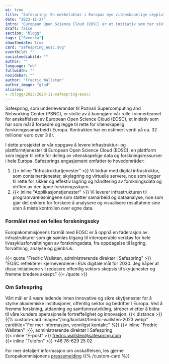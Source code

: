 ```yaml
---
ai: true
title: "Safespring: En nøkkelaktør i Europas nye vitenskapelige skyplattform verdt 32 millioner euro"
date: "2023-11-27"
intro: "European Open Science Cloud (EOSC) er et initiativ som tar sikte på å forbedre og revolusjonere forskingssamarbeid i Europa."
draft: false
section: "blogg"
tags: ["Svenska"]
showthedate: true
card: "safespring_eosc.svg"
eventbild: ""
socialmediabild: ""
author: ""
language: "nb"
fullwidth: ""
nosidebar: ""
author: "Fredric Wallsten"
author_image: "glad"
aliases:
- /blogg/2023/2023-11-safespring-eosc/
---
```

Safespring, som underleverandør til Poznań Supercomputing and Networking Center (PSNC), er stolte av å kunngjøre vår rolle i vinnerteamet for anskaffelsen av European Open Science Cloud (EOSC), et initiativ som har som mål å forbedre og legge til rette for vitenskapelig forskningssamarbeid i Europa. Kontrakten har en estimert verdi på ca. 32 millioner euro over 3 år.

I dette prosjektet er vår oppgave å levere infrastruktur- og plattformtjenester til European Open Science Cloud (EOSC), en plattform som legger til rette for deling av vitenskapelige data og forskningsressurser i hele Europa. Safesprings engasjement omfatter to hovedområder:

1. {{< inline "Infrastrukturtjenester" >}} Vi bidrar med digital infrastruktur, som containertjenester, skylagring og virtuelle servere, noe som legger til rette for sikker og effektiv lagring og håndtering av forskningsdata og driften av den åpne forskningsskyen.
2. {{< inline "Applikasjonstjenester" >}} Vi leverer infrastrukturen til programvareløsningene som støtter samarbeid og dataanalyse, noe som gjør det enklere for forskere å analysere og visualisere resultatene sine uten å miste kontrollen over egne data.

### Formålet med en felles forskningssky

Europakommisjonens formål med EOSC er å oppnå en føderasjon av infrastrukturer som gir sømløs tilgang til interoperable verktøy for hele livssyklusforvaltningen av forskningsdata, fra oppdagelse til lagring, forvaltning, analyse og gjenbruk.

{{< quote "Fredric Wallsten, administrerende direktør i Safespring" >}}
"EOSC reflekterer kjerneverdiene i EUs digitale mål for 2030. Jeg håper at disse initiativene vil redusere offentlig sektors skepsis til skytjenester og fremme bredere aksept."
{{< /quote >}}

### Om Safespring

Vårt mål er å være ledende innen innovative og sikre skytjenester for å styrke akademiske institusjoner, offentlig sektor og bedrifter i Europa. Ved å fremme forskning, utdanning og samfunnsutvikling, streber vi etter å bidra til våre kunders operasjonelle fortreffelighet og innovasjon.
{{< distance >}}
{{% custom-card image="/img/kontakt/fredric-wallsten-2023.webp" cardtitle="For mer informasjon, vennligst kontakt:" %}}
{{< inline "Fredric Wallsten" >}}, administrerende direktør i Safespring  
{{< inline "E-post" >}} fredric.wallsten@safespring.com  
{{< inline "Telefon" >}} +46 76-629 25 02

For mer detaljert informasjon om anskaffelsen, les gjerne Europakommisjonens [pressemelding](https://digital-strategy.ec.europa.eu/en/news/commission-announces-winners-eosc-procurement)
{{% /custom-card %}}